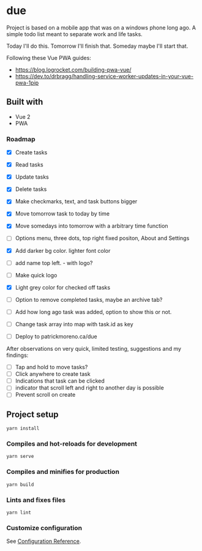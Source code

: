 # due

Project is based on a mobile app that was on a windows phone long ago. A simple todo list meant to separate work and life tasks.

Today I'll do this.
Tomorrow I'll finish that.
Someday maybe I'll start that.

Following these Vue PWA guides:
- https://blog.logrocket.com/building-pwa-vue/
- https://dev.to/drbragg/handling-service-worker-updates-in-your-vue-pwa-1pip

## Built with

- Vue 2
- PWA

### Roadmap

- [x] Create tasks
- [x] Read tasks
- [x] Update tasks
- [x] Delete tasks
- [x] Make checkmarks, text, and task buttons bigger
- [x] Move tomorrow task to today by time
- [x] Move somedays into tomorrow with a arbitrary time function
- [ ] Options menu, three dots, top right fixed positon, About and Settings
- [x] Add darker bg color. lighter font color
- [ ] add name top left. - with logo?
- [ ] Make quick logo
- [x] Light grey color for checked off tasks
- [ ] Option to remove completed tasks, maybe an archive tab?
- [ ] Add how long ago task was added, option to show this or not.
- [ ] Change task array into map with task.id as key 

- [ ] Deploy to patrickmoreno.ca/due

After observations on very quick, limited testing, suggestions and my findings:
- [ ] Tap and hold to move tasks?
- [ ] Click anywhere to create task
- [ ] Indications that task can be clicked
- [ ] indicator that scroll left and right to another day is possible
- [ ] Prevent scroll on create

## Project setup
```
yarn install
```

### Compiles and hot-reloads for development
```
yarn serve
```

### Compiles and minifies for production
```
yarn build
```

### Lints and fixes files
```
yarn lint
```

### Customize configuration
See [Configuration Reference](https://cli.vuejs.org/config/).

